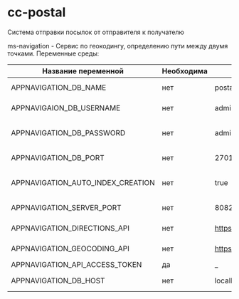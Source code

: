 # cc-postal

Система отправки посылок от отправителя к получателю

ms-navigation - Сервис по геокодингу, определению пути между двумя точками.
Переменные среды:

| Название переменной               | Необходима | Значение по умолчанию                                   |Описание                                   |
| ----------------------------------|------------|---------------------------------------------------------|-------------------------------------------|
| APPNAVIGATION_DB_NAME             | нет        |    postal                                               |Имя базы данных                            | 
| APPNAVIGAION_DB_USERNAME          | нет        |    admin                                                |Пользователь базы данных                   |
| APPNAVIGATION_DB_PASSWORD         | нет        |    admin                                                |Пароль для пользователя базы данных        |
| APPNAVIGATION_DB_PORT             | нет        |    27017                                                |Порт сервера базы данных                   | 
| APPNAVIGATION_AUTO_INDEX_CREATION | нет        |     true                                                | Автоматическое создание индексов          |
| APPNAVIGATION_SERVER_PORT         | нет        |    8082                                                 |Порт сервера приложения                    |
| APPNAVIGATION_DIRECTIONS_API      | нет        |    https://api.mapbox.com/directions/v5/mapbox/driving/ | URL от API для получения пути             |
| APPNAVIGATION_GEOCODING_API       | нет        |    https://api.mapbox.com/geocoding/v5/mapbox.places/   | URL от API для геокодирования             |
| APPNAVIGATION_API_ACCESS_TOKEN    | да         |   _                                                     | токен для API                             |
| APPNAVIGATION_DB_HOST             | нет        |   localhost                                             | хост базы данных                          |